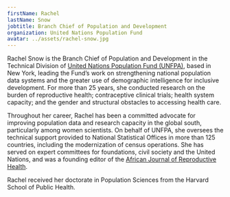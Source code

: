 ```yaml
---
firstName: Rachel
lastName: Snow
jobtitle: Branch Chief of Population and Development
organization: United Nations Population Fund
avatar: ../assets/rachel-snow.jpg
---
```


Rachel Snow is the Branch Chief of Population and Development in the Technical
Division of [United Nations Population Fund (UNFPA)](https://www.unfpa.org/),
based in New York, leading the Fund’s work on strengthening national population
data systems and the greater use of demographic intelligence for inclusive
development. For more than 25 years, she conducted research on the burden of
reproductive health; contraceptive clinical trials; health system capacity; and
the gender and structural obstacles to accessing health care.

Throughout her career, Rachel has been a committed advocate for improving
population data and research capacity in the global south, particularly among
women scientists. On behalf of UNFPA, she oversees the technical support
provided to National Statistical Offices in more than 125 countries, including
the modernization of census operations. She has served on expert committees for
foundations, civil society and the United Nations, and was a founding editor of
the [African Journal of Reproductive Health](https://ajrh.info/).

Rachel received her doctorate in Population Sciences from the Harvard School of
Public Health.

